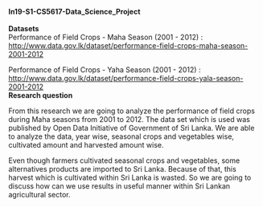 <b> In19-S1-CS5617-Data_Science_Project </b>
<br> 
<br> <b> Datasets </b>
<br> 
Performance of Field Crops - Maha Season (2001 - 2012)  : http://www.data.gov.lk/dataset/performance-field-crops-maha-season-2001-2012

Performance of Field Crops - Yaha Season (2001 - 2012)  : http://www.data.gov.lk/dataset/performance-field-crops-yala-season-2001-2012
<br> 
<b> Research question </b>
<br>  

From this research we are going to analyze the performance of field crops during Maha seasons from 2001 to 2012. The data set which is used was published by Open Data Initiative of Government of Sri Lanka. We are able to analyze the data, year wise, seasonal crops and vegetables wise, cultivated amount and harvested amount wise. 

Even though farmers cultivated seasonal crops and vegetables, some alternatives products are imported to Sri Lanka. Because of that, this harvest which is cultivated within Sri Lanka is wasted. So we are going to discuss how can we use results in useful manner within Sri Lankan agricultural sector. 

